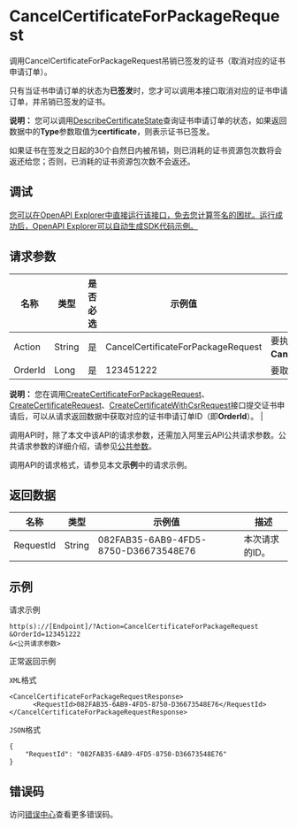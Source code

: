 # CancelCertificateForPackageRequest

调用CancelCertificateForPackageRequest吊销已签发的证书（取消对应的证书申请订单）。

只有当证书申请订单的状态为**已签发**时，您才可以调用本接口取消对应的证书申请订单，并吊销已签发的证书。

**说明：** 您可以调用[DescribeCertificateState](~~164111~~)查询证书申请订单的状态，如果返回数据中的**Type**参数取值为**certificate**，则表示证书已签发。

如果证书在签发之日起的30个自然日内被吊销，则已消耗的证书资源包次数将会返还给您；否则，已消耗的证书资源包次数不会返还。

## 调试

[您可以在OpenAPI Explorer中直接运行该接口，免去您计算签名的困扰。运行成功后，OpenAPI Explorer可以自动生成SDK代码示例。](https://api.aliyun.com/#product=cas&api=CancelCertificateForPackageRequest&type=RPC&version=2020-04-07)

## 请求参数

|名称|类型|是否必选|示例值|描述|
|--|--|----|---|--|
|Action|String|是|CancelCertificateForPackageRequest|要执行的操作。取值：**CancelCertificateForPackageRequest**。 |
|OrderId|Long|是|123451222|要取消的证书申请订单的ID。

 **说明：** 您在调用[CreateCertificateForPackageRequest](~~204087~~)、[CreateCertificateRequest](~~164105~~)、[CreateCertificateWithCsrRequest](~~178732~~)接口提交证书申请后，可以从请求返回数据中获取对应的证书申请订单ID（即**OrderId**）。 |

调用API时，除了本文中该API的请求参数，还需加入阿里云API公共请求参数。公共请求参数的详细介绍，请参见[公共参数](~~164108~~)。

调用API的请求格式，请参见本文**示例**中的请求示例。

## 返回数据

|名称|类型|示例值|描述|
|--|--|---|--|
|RequestId|String|082FAB35-6AB9-4FD5-8750-D36673548E76|本次请求的ID。 |

## 示例

请求示例

```
http(s)://[Endpoint]/?Action=CancelCertificateForPackageRequest
&OrderId=123451222
&<公共请求参数>
```

正常返回示例

`XML`格式

```
<CancelCertificateForPackageRequestResponse>
	  <RequestId>082FAB35-6AB9-4FD5-8750-D36673548E76</RequestId>
</CancelCertificateForPackageRequestResponse>
```

`JSON`格式

```
{
    "RequestId": "082FAB35-6AB9-4FD5-8750-D36673548E76"
}
```

## 错误码

访问[错误中心](https://error-center.aliyun.com/status/product/cas)查看更多错误码。

